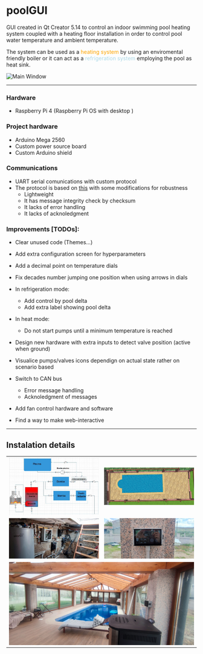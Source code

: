 # poolGUI
GUI created in Qt Creator 5.14 to control an indoor swimming pool heating system coupled with a heating floor installation in order to control pool water temperature and ambient temperature.

The system can be used as a <span style="color:orange">heating system</span> by using an enviromental friendly boiler or it can act as a <span style="color:lightblue">refrigeration system</span> employing the pool as heat sink. 

![Main Window](./resources/screenshot.gif)

***
### Hardware
- Raspberry Pi 4 (Raspberry Pi OS with desktop )
### Project hardware
- Arduino Mega 2560
- Custom power source board
- Custom Arduino shield 

### Communications
- UART serial comunications with custom protocol
- The protocol is based on [this](https://github.com/vigasan/SerialCom) with some modifications for robustness
    - Lightweight
    - It has message integrity check by checksum
    - It lacks of error handling
    - It lacks of acknoledgment


### Improvements [TODOs]:
- Clear unused code (Themes...)
- Add extra configuration screen for hyperparameters
- Add a decimal point on temperature dials
- Fix decades number jumping one position when using arrows in dials

- In refrigeration mode:
    - Add control by pool delta
    - Add extra label showing pool delta
- In heat mode:
    - Do not start pumps until a minimum temperature is reached   
- Design new hardware with extra inputs to detect valve position (active when ground)
- Visualice pumps/valves icons dependign on actual state rather on scenario based 
- Switch to CAN bus
    - Error message handling
    - Acknoledgment of messages
- Add fan control hardware and software
- Find a way to make web-interactive

***
## Instalation details

<table>
    <tr>
        <td>
            <img src="resources/schema.jpg" alt="schema" width="400" />
        </td>
        <td>
            <img src="resources/pool.jpg" alt="pool rendering" width="400" />
        </td>
    </tr>
    <tr>
        <td>
            <img src="resources/instalation.jpg" alt="pool rendering" width="400" />
        </td>
        <td>
            <img src="resources/screen.jpg" alt="pool rendering" width="400" />
        </td>
    </tr>
    <tr>
        <td colspan="2">
        <img src="resources/result.jpg" alt="pool rendering" width="800" />
        </td>
    </tr>
</table>
